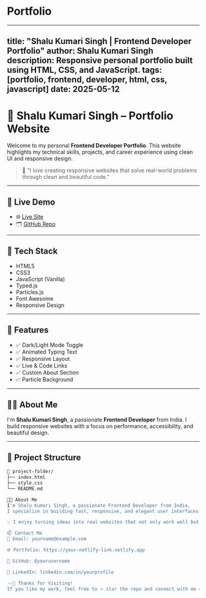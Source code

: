 # Portfolio
---
title: "Shalu Kumari Singh | Frontend Developer Portfolio"
author: Shalu Kumari Singh
description: Responsive personal portfolio built using HTML, CSS, and JavaScript.
tags: [portfolio, frontend, developer, html, css, javascript]
date: 2025-05-12
---

# 🌟 Shalu Kumari Singh – Portfolio Website

Welcome to my personal **Frontend Developer Portfolio**. This website highlights my technical skills, projects, and career experience using clean UI and responsive design.

> 💬 "I love creating responsive websites that solve real-world problems through clean and beautiful code."

---

## 🔗 Live Demo

- 🌐 [Live Site](https://your-netlify-link.netlify.app)  
- 🗂 [GitHub Repo](https://github.com/yourusername/portfolio)

---

## 🧰 Tech Stack

- HTML5  
- CSS3  
- JavaScript (Vanilla)  
- Typed.js  
- Particles.js  
- Font Awesome  
- Responsive Design  

---

## 🚀 Features

- ✅ Dark/Light Mode Toggle  
- ✅ Animated Typing Text  
- ✅ Responsive Layout  
- ✅ Live & Code Links  
- ✅ Custom About Section  
- ✅ Particle Background  

---

## 👩‍💻 About Me

I'm **Shalu Kumari Singh**, a passionate **Frontend Developer** from India. I build responsive websites with a focus on performance, accessibility, and beautiful design.

---

## 📂 Project Structure

```bash
📁 project-folder/
├── index.html
├── style.css
└── README.md

👩‍💻 About Me
I'm Shalu Kumari Singh, a passionate Frontend Developer from India.
I specialize in building fast, responsive, and elegant user interfaces using HTML, CSS, JavaScript, and React.

💡 I enjoy turning ideas into real websites that not only work well but also look amazing. My goal is to create impactful web experiences that help users and businesses alike.

📫 Contact Me
📧 Email: yourname@example.com

🌐 Portfolio: https://your-netlify-link.netlify.app

🐙 GitHub: @yourusername

💼 LinkedIn: linkedin.com/in/yourprofile

--🙌 Thanks for Visiting!
If you like my work, feel free to ⭐ star the repo and connect with me on GitHub!

